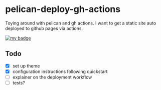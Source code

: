 # pelican-deploy-gh-actions

Toying around with pelican and gh actions.
I want to get a static site auto deployed to github pages via actions.

[![my badge](https://action-badges.now.sh/nolanbconaway/pelican-deploy-gh-actions)](https://github.com/nolanbconaway/pelican-deploy-gh-actions/actions)


## Todo

- [x] set up theme
- [x] configuration instructions following quickstart
- [ ] explainer on the deployment workflow
- [ ] tests?